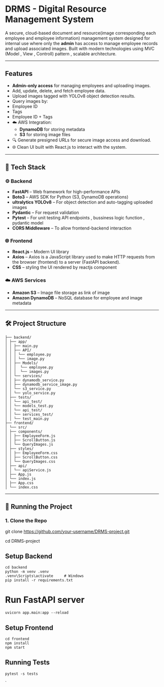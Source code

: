 # DRMS - Digital Resource Management System

A secure, cloud-based document and resource(image corresponding each employee and employee information) management system designed for internal use where only the **admin** has access to manage employee records and upload associated images. Built with modern technologies using MVC (Model , View , Controll) pattern , scalable architecture.

---

## Features

-  **Admin-only access** for managing employees and uploading images.
-  Add, update, delete, and fetch employee data.
-  Upload images tagged with YOLOv8 object detection results.
-  Query images by:
  - Employee ID
  - Tags
  - Employee ID + Tags
- ☁️ AWS Integration:
  - **DynamoDB** for storing metadata
  - **S3** for storing image files
- 🔍 Generate presigned URLs for secure image access and download.
- 🌐 Clean UI built with React.js to interact with the system.

---

## 🧰 Tech Stack

### ⚙️ Backend

- **FastAPI** – Web framework for high-performance APIs
- **Boto3** – AWS SDK for Python (S3, DynamoDB operations)
- **ultralytics YOLOv8** – For object detection and auto-tagging uploaded images
- **Pydantic** – For request validation
- **Pytest** – For unit testing API endpoints , bussiness logic function , pydantic model
- **CORS Middleware** – To allow frontend-backend interaction

### 🌐 Frontend

- **React.js** – Modern UI library
- **Axios** – Axios is a JavaScript library used to make HTTP requests from the browser (frontend) to a server (FastAPI backend).
- **CSS**  –  styling the UI rendered by reactjs component  

### ☁️ AWS Services

- **Amazon S3** – Image file storage as link of image 
- **Amazon DynamoDB** – NoSQL database for employee and image metadata

---

## 🛠️ Project Structure
```DRMS-project/
├── backend/
│ ├── app/
│ │ ├── main.py
│ │ ├── API/
│ │ │ └── employee.py
│ │ │ └── image.py
│ │ ├── Models/
│ │ │  └── employee.py
│ │ │  └── images.py
│ │ └── services/
│ │ ├── dynamodb_service.py
│ │ ├── dynamodb_service_image.py
│ │ └── s3_service.py
│ │ └── yolo_service.py
│ ├── tests/
│ │ └── api_test/
│ │ └── models_test.py
│ │ └── api_test/
│ │ └── services_test/
│ │ └── test_main.py
├── frontend/
│ └── src/
│ ├── components/
│ │ ├── EmployeeForm.js
│ │ ├── ScrollButton.js
│ │ └── QueryImages.js
│ ├── styles/
│ │ ├── EmployeeForm.css
│ │ ├── ScrollButton.css
│ │ └── QueryImages.css
│ ├── api/
│ │ └── apiService.js
│ ├── App.js
│ └── index.js
│ ├── App.css
│ └── index.css
```
---

## 🧪 Running the Project

### 1. Clone the Repo

git clone https://github.com/your-username/DRMS-project.git

cd DRMS-project


## Setup Backend

```
cd backend
python -m venv .venv
.venv\Scripts\activate     # Windows
pip install -r requirements.txt
```

# Run FastAPI server
``uvicorn app.main:app --reload``

## Setup Frontend
```
cd frontend
npm install
npm start
```
##  Running Tests
``pytest -s tests``

`
